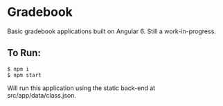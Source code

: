 # Gradebook

Basic gradebook applications built on Angular 6. Still a work-in-progress.

## To Run:

```
$ npm i
$ npm start
```

Will run this application using the static back-end at src/app/data/class.json.
